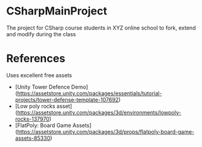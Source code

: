# CSharpMainProject
The project for CSharp course students in XYZ online school to fork, extend and modify during the class

# References
Uses excellent free assets
- [Unity Tower Defence Demo] (https://assetstore.unity.com/packages/essentials/tutorial-projects/tower-defense-template-107692)
- [Low poly rocks asset] (https://assetstore.unity.com/packages/3d/environments/lowpoly-rocks-137970)
- [FlatPoly: Board Game Assets] (https://assetstore.unity.com/packages/3d/props/flatpoly-board-game-assets-85330)
